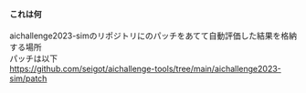 #### これは何

aichallenge2023-simのリポジトリにのパッチをあてて自動評価した結果を格納する場所  
パッチは以下  
https://github.com/seigot/aichallenge-tools/tree/main/aichallenge2023-sim/patch
